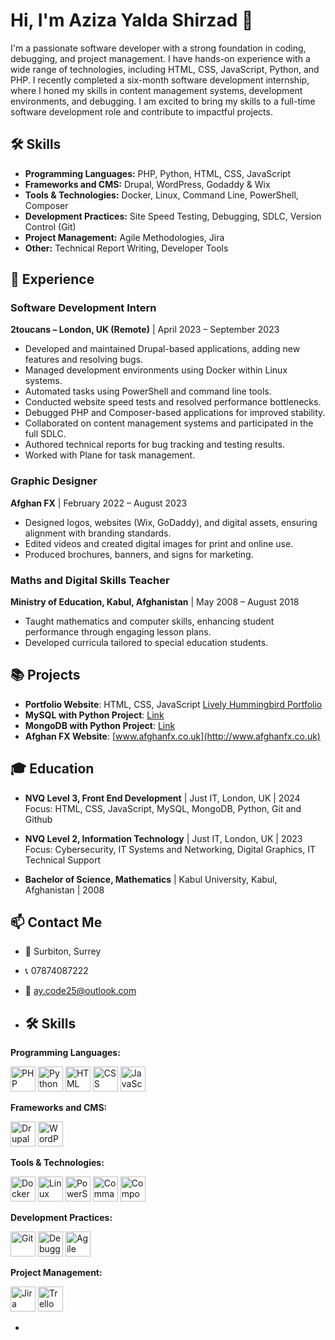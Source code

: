 

# Hi, I'm Aziza Yalda Shirzad 👋

I'm a passionate software developer with a strong foundation in coding, debugging, and project management. I have hands-on experience with a wide range of technologies, including HTML, CSS, JavaScript, Python, and PHP. I recently completed a six-month software development internship, where I honed my skills in content management systems, development environments, and debugging. I am excited to bring my skills to a full-time software development role and contribute to impactful projects.

## 🛠 Skills

- **Programming Languages:** PHP, Python, HTML, CSS, JavaScript
- **Frameworks and CMS:** Drupal, WordPress, Godaddy & Wix
- **Tools & Technologies:** Docker, Linux, Command Line, PowerShell, Composer
- **Development Practices:** Site Speed Testing, Debugging, SDLC, Version Control (Git)
- **Project Management:** Agile Methodologies, Jira
- **Other:** Technical Report Writing, Developer Tools

## 💼 Experience

### Software Development Intern  
**2toucans – London, UK (Remote)** | April 2023 – September 2023  
- Developed and maintained Drupal-based applications, adding new features and resolving bugs.
- Managed development environments using Docker within Linux systems.
- Automated tasks using PowerShell and command line tools.
- Conducted website speed tests and resolved performance bottlenecks.
- Debugged PHP and Composer-based applications for improved stability.
- Collaborated on content management systems and participated in the full SDLC.
- Authored technical reports for bug tracking and testing results.
- Worked with Plane for task management.

### Graphic Designer  
**Afghan FX** | February 2022 – August 2023  
- Designed logos, websites (Wix, GoDaddy), and digital assets, ensuring alignment with branding standards.
- Edited videos and created digital images for print and online use.
- Produced brochures, banners, and signs for marketing.

### Maths and Digital Skills Teacher  
**Ministry of Education, Kabul, Afghanistan** | May 2008 – August 2018  
- Taught mathematics and computer skills, enhancing student performance through engaging lesson plans.
- Developed curricula tailored to special education students.

## 📚 Projects

- **Portfolio Website**: HTML, CSS, JavaScript [Lively Hummingbird Portfolio](#)
- **MySQL with Python Project**: [Link](#)
- **MongoDB with Python Project**: [Link](#)
- **Afghan FX Website**: [www.afghanfx.co.uk](http://www.afghanfx.co.uk)

## 🎓 Education

- **NVQ Level 3, Front End Development** | Just IT, London, UK | 2024  
  Focus: HTML, CSS, JavaScript, MySQL, MongoDB, Python, Git and Github

- **NVQ Level 2, Information Technology** | Just IT, London, UK | 2023  
  Focus: Cybersecurity, IT Systems and Networking, Digital Graphics, IT Technical Support

- **Bachelor of Science, Mathematics** | Kabul University, Kabul, Afghanistan | 2008

## 📫 Contact Me

- 📍 Surbiton, Surrey 
- 📞 07874087222
- 📧 [ay.code25@outlook.com](mailto:ay.code25@outlook.com)


  
- ## 🛠 Skills



**Programming Languages:**

<img src="https://cdn.jsdelivr.net/npm/simple-icons@v8/icons/php.svg" alt="PHP" width="40" height="40"/>
<img src="https://cdn.jsdelivr.net/npm/simple-icons@v8/icons/python.svg" alt="Python" width="40" height="40"/>
<img src="https://cdn.jsdelivr.net/npm/simple-icons@v8/icons/html5.svg" alt="HTML" width="40" height="40"/>
<img src="https://cdn.jsdelivr.net/npm/simple-icons@v8/icons/css3.svg" alt="CSS" width="40" height="40"/>
<img src="https://cdn.jsdelivr.net/npm/simple-icons@v8/icons/javascript.svg" alt="JavaScript" width="40" height="40"/>

**Frameworks and CMS:**

<img src="https://cdn.jsdelivr.net/npm/simple-icons@v8/icons/drupal.svg" alt="Drupal" width="40" height="40"/>
<img src="https://cdn.jsdelivr.net/npm/simple-icons@v8/icons/wordpress.svg" alt="WordPress" width="40" height="40"/>

**Tools & Technologies:**

<img src="https://cdn.jsdelivr.net/npm/simple-icons@v8/icons/docker.svg" alt="Docker" width="40" height="40"/>
<img src="https://cdn.jsdelivr.net/npm/simple-icons@v8/icons/linux.svg" alt="Linux" width="40" height="40"/>
<img src="https://cdn.jsdelivr.net/npm/simple-icons@v8/icons/powershell.svg" alt="PowerShell" width="40" height="40"/>
<img src="https://cdn.jsdelivr.net/npm/simple-icons@v8/icons/gnubash.svg" alt="Command Line" width="40" height="40"/>
<img src="https://cdn.jsdelivr.net/npm/simple-icons@v8/icons/composer.svg" alt="Composer" width="40" height="40"/>

**Development Practices:**

<img src="https://cdn.jsdelivr.net/npm/simple-icons@v8/icons/git.svg" alt="Git" width="40" height="40"/>
<img src="https://cdn.jsdelivr.net/npm/simple-icons@v8/icons/visualstudiocode.svg" alt="Debugging" width="40" height="40"/>
<img src="https://cdn.jsdelivr.net/npm/simple-icons@v8/icons/agile.svg" alt="Agile" width="40" height="40"/>

**Project Management:**

<img src="https://cdn.jsdelivr.net/npm/simple-icons@v8/icons/jira.svg" alt="Jira" width="40" height="40"/>
<img src="https://cdn.jsdelivr.net/npm/simple-icons@v8/icons/trello.svg" alt="Trello" width="40" height="40"/>

-

